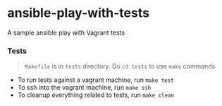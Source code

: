 # ansible-play-with-tests
A sample ansible play with Vagrant tests

### Tests
> `Makefile` is in `tests` directory. Do `cd tests` to use `make` commands

- To run tests against a vagrant machine, run `make test`
- To ssh into the vagrant machine, run `make ssh`
- To cleanup everything related to tests, run `make clean`
